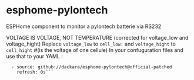# esphome-pylontech
ESPHome component to monitor a pylontech batterie via RS232

VOLTAGE IS VOLTAGE, NOT TEMPERATURE (corrected for voltage_low and voltage_hight)
Replace `voltage_low` to `cell_low:` and
        `voltage_hight` to `cell_hight`   #(is the voltage of one cellule)
        In your confuguration files and use that to your YAML :
```external_components:
  - source: github://dackara/esphome-pylontech@official-patched
    refresh: 0s```
